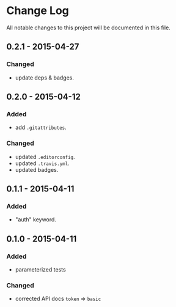 # Change Log
All notable changes to this project will be documented in this file.

## 0.2.1 - 2015-04-27
### Changed
- update deps & badges.

## 0.2.0 - 2015-04-12
### Added
- add `.gitattributes`.

### Changed
- updated `.editorconfig`.
- updated `.travis.yml`.
- updated badges.

## 0.1.1 - 2015-04-11
### Added
- "auth" keyword.

## 0.1.0 - 2015-04-11
### Added
- parameterized tests

### Changed
- corrected API docs `token` => `basic`

